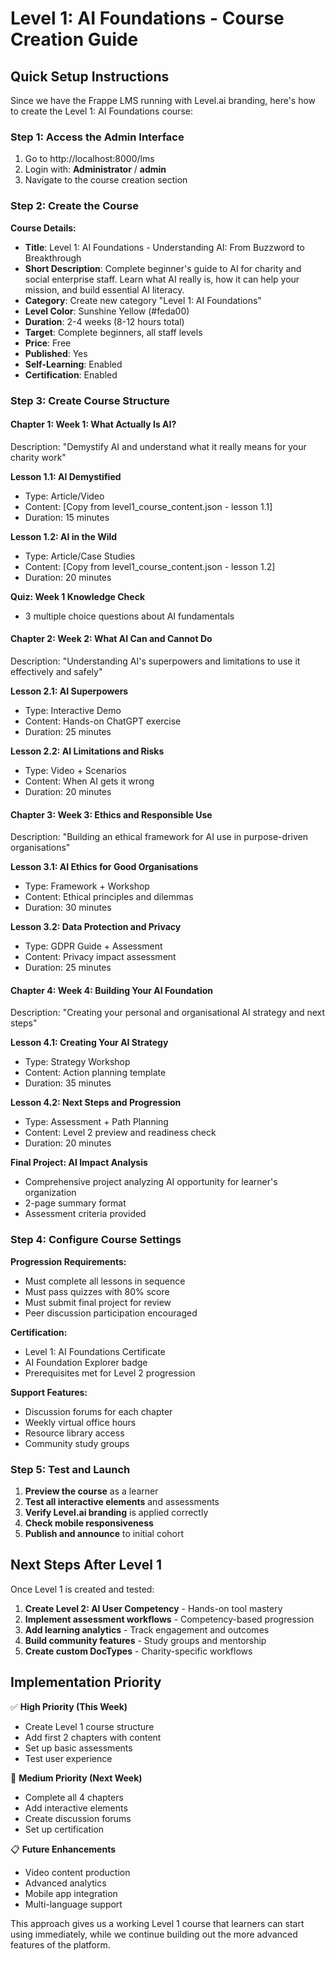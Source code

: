 # Level 1: AI Foundations - Course Creation Guide

## Quick Setup Instructions

Since we have the Frappe LMS running with Level.ai branding, here's how to create the Level 1: AI Foundations course:

### Step 1: Access the Admin Interface
1. Go to http://localhost:8000/lms
2. Login with: **Administrator** / **admin**
3. Navigate to the course creation section

### Step 2: Create the Course

**Course Details:**
- **Title**: Level 1: AI Foundations - Understanding AI: From Buzzword to Breakthrough
- **Short Description**: Complete beginner's guide to AI for charity and social enterprise staff. Learn what AI really is, how it can help your mission, and build essential AI literacy.
- **Category**: Create new category "Level 1: AI Foundations" 
- **Level Color**: Sunshine Yellow (#feda00)
- **Duration**: 2-4 weeks (8-12 hours total)
- **Target**: Complete beginners, all staff levels
- **Price**: Free
- **Published**: Yes
- **Self-Learning**: Enabled
- **Certification**: Enabled

### Step 3: Create Course Structure

#### **Chapter 1: Week 1: What Actually Is AI?**
Description: "Demystify AI and understand what it really means for your charity work"

**Lesson 1.1: AI Demystified**
- Type: Article/Video
- Content: [Copy from level1_course_content.json - lesson 1.1]
- Duration: 15 minutes

**Lesson 1.2: AI in the Wild**  
- Type: Article/Case Studies
- Content: [Copy from level1_course_content.json - lesson 1.2]
- Duration: 20 minutes

**Quiz: Week 1 Knowledge Check**
- 3 multiple choice questions about AI fundamentals

#### **Chapter 2: Week 2: What AI Can and Cannot Do**
Description: "Understanding AI's superpowers and limitations to use it effectively and safely"

**Lesson 2.1: AI Superpowers**
- Type: Interactive Demo
- Content: Hands-on ChatGPT exercise
- Duration: 25 minutes

**Lesson 2.2: AI Limitations and Risks**
- Type: Video + Scenarios  
- Content: When AI gets it wrong
- Duration: 20 minutes

#### **Chapter 3: Week 3: Ethics and Responsible Use**
Description: "Building an ethical framework for AI use in purpose-driven organisations"

**Lesson 3.1: AI Ethics for Good Organisations**
- Type: Framework + Workshop
- Content: Ethical principles and dilemmas
- Duration: 30 minutes

**Lesson 3.2: Data Protection and Privacy**
- Type: GDPR Guide + Assessment
- Content: Privacy impact assessment
- Duration: 25 minutes

#### **Chapter 4: Week 4: Building Your AI Foundation**  
Description: "Creating your personal and organisational AI strategy and next steps"

**Lesson 4.1: Creating Your AI Strategy**
- Type: Strategy Workshop
- Content: Action planning template
- Duration: 35 minutes

**Lesson 4.2: Next Steps and Progression**
- Type: Assessment + Path Planning
- Content: Level 2 preview and readiness check
- Duration: 20 minutes

**Final Project: AI Impact Analysis**
- Comprehensive project analyzing AI opportunity for learner's organization
- 2-page summary format
- Assessment criteria provided

### Step 4: Configure Course Settings

**Progression Requirements:**
- Must complete all lessons in sequence
- Must pass quizzes with 80% score
- Must submit final project for review
- Peer discussion participation encouraged

**Certification:**
- Level 1: AI Foundations Certificate
- AI Foundation Explorer badge
- Prerequisites met for Level 2 progression

**Support Features:**
- Discussion forums for each chapter
- Weekly virtual office hours
- Resource library access
- Community study groups

### Step 5: Test and Launch

1. **Preview the course** as a learner
2. **Test all interactive elements** and assessments  
3. **Verify Level.ai branding** is applied correctly
4. **Check mobile responsiveness**
5. **Publish and announce** to initial cohort

## Next Steps After Level 1

Once Level 1 is created and tested:

1. **Create Level 2: AI User Competency** - Hands-on tool mastery
2. **Implement assessment workflows** - Competency-based progression  
3. **Add learning analytics** - Track engagement and outcomes
4. **Build community features** - Study groups and mentorship
5. **Create custom DocTypes** - Charity-specific workflows

## Implementation Priority

✅ **High Priority (This Week)**
- Create Level 1 course structure
- Add first 2 chapters with content
- Set up basic assessments
- Test user experience

🔄 **Medium Priority (Next Week)**  
- Complete all 4 chapters
- Add interactive elements
- Create discussion forums
- Set up certification

📋 **Future Enhancements**
- Video content production
- Advanced analytics
- Mobile app integration
- Multi-language support

This approach gives us a working Level 1 course that learners can start using immediately, while we continue building out the more advanced features of the platform.